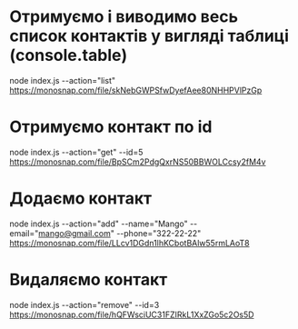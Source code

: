 # Отримуємо і виводимо весь список контактів у вигляді таблиці (console.table)

node index.js --action="list" https://monosnap.com/file/skNebGWPSfwDyefAee80NHHPVlPzGp

# Отримуємо контакт по id

node index.js --action="get" --id=5 https://monosnap.com/file/BpSCm2PdgQxrNS50BBWOLCcsy2fM4v

# Додаємо контакт

node index.js --action="add" --name="Mango" --email="mango@gmail.com" --phone="322-22-22" https://monosnap.com/file/LLcv1DGdn1lhKCbotBAlw55rmLAoT8

# Видаляємо контакт

node index.js --action="remove" --id=3 https://monosnap.com/file/hQFWsciUC31FZIRkL1XxZGo5c2Os5D
